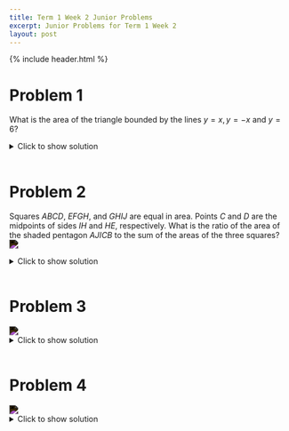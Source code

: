 ```yaml
---
title: Term 1 Week 2 Junior Problems
excerpt: Junior Problems for Term 1 Week 2
layout: post
---
```

{% include header.html %}

# Problem 1
What is the area of the triangle bounded by the lines $y = x, y = -x$ and $y = 6$?
<details>
<summary>Click to show solution</summary>
<img src="https://latex.artofproblemsolving.com/6/8/6/6863401960a6ad7e98ced6f1e4b5c85e86470a46.png" style="filter: invert(100%);">
The height of the triangle is $y = 6$, and the width of the triangle is $|x_1| + |x_2| = 2y = 12$. Thus the area of the triangle is $\frac{1}{2} \cdot 6 \cdot 12 = 36$.
<br>
</details>
<br>

# Problem 2
Squares $ABCD$, $EFGH$, and $GHIJ$ are equal in area. Points $C$ and $D$ are the midpoints of sides $IH$ and $HE$, respectively. What is the ratio of the area of the shaded pentagon $AJICB$ to the sum of the areas of the three squares?
<img src="https://latex.artofproblemsolving.com/1/6/9/169139bda69e81f8342f246f95cc3f636c1f9abe.png" style="filter: invert(100%);">
<details>
<summary>Click to show solution</summary>
We can see that the Pentagon is made of two congruent shapes. We can fit one triangle into the gap in the upper square. Therefore, the answer is just $\frac{1}{3}$
<br>
<h2>Alternatively</h2>
<img src="https://latex.artofproblemsolving.com/1/7/5/175993b9d06ceea7bbcec265c1c4477bad578649.png" style="filter: invert(100%);">
First let $s=2$ (where $s$ is the side length of the squares) for simplicity. We can extend $\overline{IJ}$ until it hits the extension of $\overline{AB}$. Call this point $X$. The area of triangle $AXJ$ then is $\dfrac{3 \cdot 4}{2}$ The area of rectangle $BXIC$ is $2 \cdot 1 = 2$. Thus, our desired area is $6-2 = 4$. Now, the ratio of the shaded area to the combined area of the three squares is $\frac{4}{3\cdot 2^2} = \frac{1}{3}$.
<br>
</details>
<br>

# Problem 3
<img src="https://cdn.discordapp.com/attachments/916266527446138910/940517694380339220/maths_club_3.jpg" style="filter: invert(100%);">
<details>
<summary>Click to show solution</summary>
<img src="https://cdn.discordapp.com/attachments/916266527446138910/940517693600194570/maths_club_4.jpg" style="filter: invert(100%);">
</details>
<br>

# Problem 4
<img src="https://cdn.discordapp.com/attachments/916266527446138910/940517693864415272/Maths_club.jpg" style="filter: invert(100%);">
<details>
<summary>Click to show solution</summary>
<img src="https://cdn.discordapp.com/attachments/916266527446138910/940517694137057300/maths_club_2.jpg" style="filter: invert(100%);">
</details>
<br>
